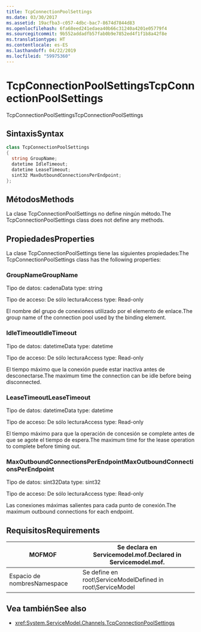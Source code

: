 ```yaml
---
title: TcpConnectionPoolSettings
ms.date: 03/30/2017
ms.assetid: 19acfba3-c057-4dbc-bac7-8674d7844d83
ms.openlocfilehash: 6fa68eed241edaea40b66c31240a4201e05779f4
ms.sourcegitcommit: 9b552addadfb57fab0b9e7852ed4f1f1b8a42f8e
ms.translationtype: HT
ms.contentlocale: es-ES
ms.lasthandoff: 04/22/2019
ms.locfileid: "59975360"
---
```

# <a name="tcpconnectionpoolsettings"></a><span data-ttu-id="9f9ee-102">TcpConnectionPoolSettings</span><span class="sxs-lookup"><span data-stu-id="9f9ee-102">TcpConnectionPoolSettings</span></span>
<span data-ttu-id="9f9ee-103">TcpConnectionPoolSettings</span><span class="sxs-lookup"><span data-stu-id="9f9ee-103">TcpConnectionPoolSettings</span></span>  
  
## <a name="syntax"></a><span data-ttu-id="9f9ee-104">Sintaxis</span><span class="sxs-lookup"><span data-stu-id="9f9ee-104">Syntax</span></span>  
  
```csharp
class TcpConnectionPoolSettings  
{  
  string GroupName;  
  datetime IdleTimeout;  
  datetime LeaseTimeout;  
  sint32 MaxOutboundConnectionsPerEndpoint;  
};  
```  
  
## <a name="methods"></a><span data-ttu-id="9f9ee-105">Métodos</span><span class="sxs-lookup"><span data-stu-id="9f9ee-105">Methods</span></span>  
 <span data-ttu-id="9f9ee-106">La clase TcpConnectionPoolSettings no define ningún método.</span><span class="sxs-lookup"><span data-stu-id="9f9ee-106">The TcpConnectionPoolSettings class does not define any methods.</span></span>  
  
## <a name="properties"></a><span data-ttu-id="9f9ee-107">Propiedades</span><span class="sxs-lookup"><span data-stu-id="9f9ee-107">Properties</span></span>  
 <span data-ttu-id="9f9ee-108">La clase TcpConnectionPoolSettings tiene las siguientes propiedades:</span><span class="sxs-lookup"><span data-stu-id="9f9ee-108">The TcpConnectionPoolSettings class has the following properties:</span></span>  
  
### <a name="groupname"></a><span data-ttu-id="9f9ee-109">GroupName</span><span class="sxs-lookup"><span data-stu-id="9f9ee-109">GroupName</span></span>  
 <span data-ttu-id="9f9ee-110">Tipo de datos: cadena</span><span class="sxs-lookup"><span data-stu-id="9f9ee-110">Data type: string</span></span>  
  
 <span data-ttu-id="9f9ee-111">Tipo de acceso: De sólo lectura</span><span class="sxs-lookup"><span data-stu-id="9f9ee-111">Access type: Read-only</span></span>  
  
 <span data-ttu-id="9f9ee-112">El nombre del grupo de conexiones utilizado por el elemento de enlace.</span><span class="sxs-lookup"><span data-stu-id="9f9ee-112">The group name of the connection pool used by the binding element.</span></span>  
  
### <a name="idletimeout"></a><span data-ttu-id="9f9ee-113">IdleTimeout</span><span class="sxs-lookup"><span data-stu-id="9f9ee-113">IdleTimeout</span></span>  
 <span data-ttu-id="9f9ee-114">Tipo de datos: datetime</span><span class="sxs-lookup"><span data-stu-id="9f9ee-114">Data type: datetime</span></span>  
  
 <span data-ttu-id="9f9ee-115">Tipo de acceso: De sólo lectura</span><span class="sxs-lookup"><span data-stu-id="9f9ee-115">Access type: Read-only</span></span>  
  
 <span data-ttu-id="9f9ee-116">El tiempo máximo que la conexión puede estar inactiva antes de desconectarse.</span><span class="sxs-lookup"><span data-stu-id="9f9ee-116">The maximum time the connection can be idle before being disconnected.</span></span>  
  
### <a name="leasetimeout"></a><span data-ttu-id="9f9ee-117">LeaseTimeout</span><span class="sxs-lookup"><span data-stu-id="9f9ee-117">LeaseTimeout</span></span>  
 <span data-ttu-id="9f9ee-118">Tipo de datos: datetime</span><span class="sxs-lookup"><span data-stu-id="9f9ee-118">Data type: datetime</span></span>  
  
 <span data-ttu-id="9f9ee-119">Tipo de acceso: De sólo lectura</span><span class="sxs-lookup"><span data-stu-id="9f9ee-119">Access type: Read-only</span></span>  
  
 <span data-ttu-id="9f9ee-120">El tiempo máximo para que la operación de concesión se complete antes de que se agote el tiempo de espera.</span><span class="sxs-lookup"><span data-stu-id="9f9ee-120">The maximum time for the lease operation to complete before timing out.</span></span>  
  
### <a name="maxoutboundconnectionsperendpoint"></a><span data-ttu-id="9f9ee-121">MaxOutboundConnectionsPerEndpoint</span><span class="sxs-lookup"><span data-stu-id="9f9ee-121">MaxOutboundConnectionsPerEndpoint</span></span>  
 <span data-ttu-id="9f9ee-122">Tipo de datos: sint32</span><span class="sxs-lookup"><span data-stu-id="9f9ee-122">Data type: sint32</span></span>  
  
 <span data-ttu-id="9f9ee-123">Tipo de acceso: De sólo lectura</span><span class="sxs-lookup"><span data-stu-id="9f9ee-123">Access type: Read-only</span></span>  
  
 <span data-ttu-id="9f9ee-124">Las conexiones máximas salientes para cada punto de conexión.</span><span class="sxs-lookup"><span data-stu-id="9f9ee-124">The maximum outbound connections for each endpoint.</span></span>  
  
## <a name="requirements"></a><span data-ttu-id="9f9ee-125">Requisitos</span><span class="sxs-lookup"><span data-stu-id="9f9ee-125">Requirements</span></span>  
  
|<span data-ttu-id="9f9ee-126">MOF</span><span class="sxs-lookup"><span data-stu-id="9f9ee-126">MOF</span></span>|<span data-ttu-id="9f9ee-127">Se declara en Servicemodel.mof.</span><span class="sxs-lookup"><span data-stu-id="9f9ee-127">Declared in Servicemodel.mof.</span></span>|  
|---------|-----------------------------------|  
|<span data-ttu-id="9f9ee-128">Espacio de nombres</span><span class="sxs-lookup"><span data-stu-id="9f9ee-128">Namespace</span></span>|<span data-ttu-id="9f9ee-129">Se define en root\ServiceModel</span><span class="sxs-lookup"><span data-stu-id="9f9ee-129">Defined in root\ServiceModel</span></span>|  
  
## <a name="see-also"></a><span data-ttu-id="9f9ee-130">Vea también</span><span class="sxs-lookup"><span data-stu-id="9f9ee-130">See also</span></span>

- <xref:System.ServiceModel.Channels.TcpConnectionPoolSettings>
